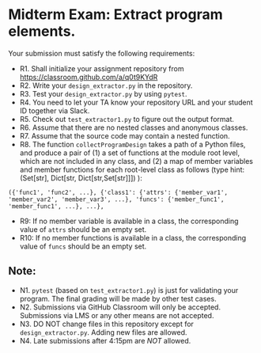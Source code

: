 # Midterm Exam: Extract program elements.

Your submission must satisfy the following requirements:

* R1. Shall initialize your assignment repository from https://classroom.github.com/a/q0t9KYdR
* R2. Write your `design_extractor.py` in the repository.
* R3. Test your `design_extractor.py` by using `pytest`.
* R4. You need to let your TA know your repository URL and your student ID together via Slack.
* R5. Check out `test_extractor1.py` to figure out the output format.
* R6. Assume that there are no nested classes and anonymous classes.
* R7. Assume that the source code may contain a nested function.
* R8. The function `collectProgramDesign` takes a path of a Python files, and produce a pair of (1) a set of functions at the module root level, which are not included in any class, and (2) a map of member variables and member functions for each root-level class as follows (type hint: (Set[str], Dict[str, Dict[str,Set[str]]]) ):
```
({'func1', 'func2', ...}, {'class1': {'attrs': {'member_var1', 'member_var2', 'member_var3', ...}, 'funcs': {'member_func1', 'member_func1', ...}, ...},
```
* R9: If no member variable is available in a class, the corresponding value of `attrs` should be an empty set.
* R10: If no member functions is available in a class, the corresponding value of `funcs` should be an empty set.



## Note:

* N1. `pytest` (based on `test_extractor1.py`) is just for validating your program. The final grading will be made by other test cases.
* N2. Submissions via GitHub Classroom will only be accepted. Submissions via LMS or any other means are not accepted.
* N3. DO NOT change files in this repository except for `design_extractor.py`. Adding new files are allowed.
* N4. Late submissions after 4:15pm are *NOT* allowed.
